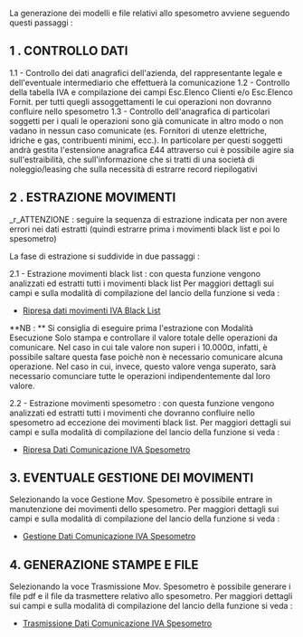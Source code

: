 La generazione dei modelli e file relativi allo spesometro avviene seguendo questi passaggi : 

## 1 . CONTROLLO DATI

1.1 - Controllo dei dati anagrafici dell'azienda, del rappresentante legale e dell'eventuale intermediario che effettuerà la comunicazione
1.2 - Controllo della tabella IVA e compilazione dei campi Esc.Elenco Clienti e/o Esc.Elenco Fornit. per tutti quegli assoggettamenti le cui operazioni non dovranno confluire nello spesometro
1.3 - Controllo dell'anagrafica di particolari soggetti per i quali le operazioni sono già comunicate in altro modo o non vadano in nessun caso comunicate (es. Fornitori di utenze elettriche, idriche e gas, contribuenti minimi, ecc.). In particolare per questi soggetti andrà gestita l'estensione anagrafica £44 attraverso cui è possibile agire sia sull'estraibilità, che sull'informazione che si tratti di una società di noleggio/leasing che sulla necessità di estrarre record riepilogativi
## 2 . ESTRAZIONE MOVIMENTI

_r_ATTENZIONE :  seguire la sequenza di estrazione indicata per non avere errori nei dati estratti (quindi estrarre prima i movimenti black list e poi lo spesometro)

La fase di estrazione si suddivide in due passaggi : 

2.1 - Estrazione movimenti black list :  con questa funzione vengono analizzati ed estratti tutti i movimenti black list
Per maggiori dettagli sui campi e sulla modalità di compilazione del lancio della funzione si veda : 
- [Ripresa dati movimenti IVA Black List](Sorgenti/DOC/OJ/PGM/C5MB00A)

**NB : ** Si consiglia di eseguire prima l'estrazione con Modalità Esecuzione Solo stampa e controllare il valore totale delle operazioni da comunicare. Nel caso in cui tale valore non superi i 10.000¤, infatti, è possibile saltare questa fase poichè non è necessario comunicare alcuna operazione. Nel caso in cui, invece, questo valore venga superato, sarà necessario comunciare tutte le operazioni indipendentemente dal loro valore.

2.2 - Estrazione movimenti spesometro :  con questa funzione vengono analizzati ed estratti tutti i movimenti che dovranno confluire nello spesometro ad eccezione dei movimenti black list.
Per maggiori dettagli sui campi e sulla modalità di compilazione del lancio della funzione si veda : 
- [Ripresa Dati Comunicazione IVA Spesometro](Sorgenti/DOC/OJ/PGM/C5CI00A)


## 3. EVENTUALE GESTIONE DEI MOVIMENTI
Selezionando la voce Gestione Mov. Spesometro  è possibile entrare in manutenzione dei movimenti dello spesometro.
Per maggiori dettagli sui campi e sulla modalità di compilazione del lancio della funzione si veda : 
- [Gestione Dati Comunicazione IVA Spesometro](Sorgenti/DOC/OJ/PGM/C5CI01G)

## 4. GENERAZIONE STAMPE E FILE

Selezionando la voce Trasmissione Mov. Spesometro è possibile generare i file pdf e il file da trasmettere relativo allo spesometro.
Per maggiori dettagli sui campi e sulla modalità di compilazione del lancio della funzione si veda : 
- [Trasmissione Dati Comunicazione IVA Spesometro](Sorgenti/DOC/OJ/PGM/C5CI02A)




